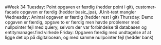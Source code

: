 #Week 34
Tuesday: Point opgaven er færdig (hedder point i git), customer-facade opgaven er færdig (hedder basic_jpa), JUnit-test mangler
Wednesday: Animal opgaven er færdig (hedder rest i git)
Thursday: Demo opgaven er færdig, opgave to er færdig men havde problemer med nullpointer fejl med quiery,
selvom der var forbindelse til databasen og entitymanager.find virkede 
Friday: Opgaven færdig med undtagelse af at ligge det op på digitalocean, og med samme nullpointer fejl (hedder bank)
